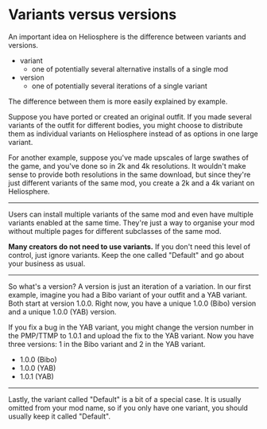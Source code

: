 # Variants versus versions

An important idea on Heliosphere is the difference between variants and
versions.

- variant
    - one of potentially several alternative installs of a single mod
- version
    - one of potentially several iterations of a single variant

The difference between them is more easily explained by example.

Suppose you have ported or created an original outfit. If you made several
variants of the outfit for different bodies, you might choose to distribute them
as individual variants on Heliosphere instead of as options in one large
variant.

For another example, suppose you've made upscales of large swathes of the game,
and you've done so in 2k and 4k resolutions. It wouldn't make sense to provide
both resolutions in the same download, but since they're just different variants
of the same mod, you create a 2k and a 4k variant on Heliosphere.

---

Users can install multiple variants of the same mod and even have multiple
variants enabled at the same time. They're just a way to organise your mod
without multiple pages for different subclasses of the same mod.

**Many creators do not need to use variants.** If you don't need this level of
control, just ignore variants. Keep the one called "Default" and go about your
business as usual.

---

So what's a version? A version is just an iteration of a variation. In our first
example, imagine you had a Bibo variant of your outfit and a YAB variant. Both
start at version 1.0.0. Right now, you have a unique 1.0.0 (Bibo) version and a
unique 1.0.0 (YAB) version.

If you fix a bug in the YAB variant, you might change the version number in the
PMP/TTMP to 1.0.1 and upload the fix to the YAB variant. Now you have three
versions: 1 in the Bibo variant and 2 in the YAB variant.

- 1.0.0 (Bibo)
- 1.0.0 (YAB)
- 1.0.1 (YAB)

---

Lastly, the variant called "Default" is a bit of a special case. It is usually
omitted from your mod name, so if you only have one variant, you should usually
keep it called "Default".
